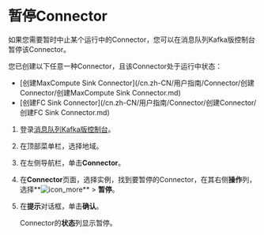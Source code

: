 # 暂停Connector

如果您需要暂时中止某个运行中的Connector，您可以在消息队列Kafka版控制台暂停该Connector。

您已创建以下任意一种Connector，且该Connector处于运行中状态：

-   [创建MaxCompute Sink Connector](/cn.zh-CN/用户指南/Connector/创建Connector/创建MaxCompute Sink Connector.md)
-   [创建FC Sink Connector](/cn.zh-CN/用户指南/Connector/创建Connector/创建FC Sink Connector.md)

1.  登录[消息队列Kafka版控制台](https://kafka.console.aliyun.com/?spm=a2c4g.11186623.2.22.6bf72638IfKzDm)。

2.  在顶部菜单栏，选择地域。

3.  在左侧导航栏，单击**Connector**。

4.  在**Connector**页面，选择实例，找到要暂停的Connector，在其右侧**操作**列，选择**![icon_more](https://static-aliyun-doc.oss-accelerate.aliyuncs.com/assets/img/zh-CN/8046936061/p185678.png)** \> **暂停**。

5.  在**提示**对话框，单击**确认**。

    Connector的**状态**列显示暂停。


